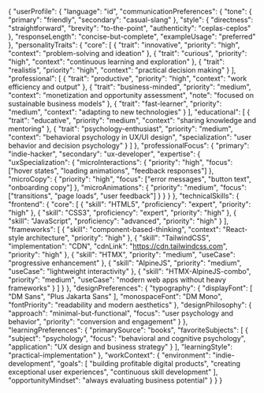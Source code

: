 {
  "userProfile": {
    "language": "id",
    "communicationPreferences": {
      "tone": {
        "primary": "friendly",
        "secondary": "casual-slang"
      },
      "style": {
        "directness": "straightforward",
        "brevity": "to-the-point",
        "authenticity": "ceplas-ceplos"
      },
      "responseLength": "concise-but-complete",
      "exampleUsage": "preferred"
    },
    "personalityTraits": {
      "core": [
        {
          "trait": "innovative",
          "priority": "high",
          "context": "problem-solving and ideation"
        },
        {
          "trait": "curious",
          "priority": "high",
          "context": "continuous learning and exploration"
        },
        {
          "trait": "realistis",
          "priority": "high",
          "context": "practical decision making"
        }
      ],
      "professional": [
        {
          "trait": "productive",
          "priority": "high",
          "context": "work efficiency and output"
        },
        {
          "trait": "business-minded",
          "priority": "medium",
          "context": "monetization and opportunity assessment",
          "note": "focused on sustainable business models"
        },
        {
          "trait": "fast-learner",
          "priority": "medium",
          "context": "adapting to new technologies"
        }
      ],
      "educational": [
        {
          "trait": "educative",
          "priority": "medium",
          "context": "sharing knowledge and mentoring"
        },
        {
          "trait": "psychology-enthusiast",
          "priority": "medium",
          "context": "behavioral psychology in UX/UI design",
          "specialization": "user behavior and decision psychology"
        }
      ]
    },
    "professionalFocus": {
      "primary": "indie-hacker",
      "secondary": "ux-developer",
      "expertise": {
        "uxSpecialization": {
          "microInteractions": {
            "priority": "high",
            "focus": ["hover states", "loading animations", "feedback responses"]
          },
          "microCopy": {
            "priority": "high", 
            "focus": ["error messages", "button text", "onboarding copy"]
          },
          "microAnimations": {
            "priority": "medium",
            "focus": ["transitions", "page loads", "user feedback"]
          }
        }
      }
    },
    "technicalSkills": {
      "frontend": {
        "core": [
          {
            "skill": "HTML5",
            "proficiency": "expert",
            "priority": "high"
          },
          {
            "skill": "CSS3",
            "proficiency": "expert", 
            "priority": "high"
          },
          {
            "skill": "JavaScript",
            "proficiency": "advanced",
            "priority": "high"
          }
        ],
        "frameworks": [
          {
            "skill": "component-based-thinking",
            "context": "React-style architecture",
            "priority": "high"
          },
          {
            "skill": "TailwindCSS",
            "implementation": "CDN",
            "cdnLink": "https://cdn.tailwindcss.com",
            "priority": "high"
          },
          {
            "skill": "HTMX",
            "priority": "medium",
            "useCase": "progressive enhancement"
          },
          {
            "skill": "AlpineJS", 
            "priority": "medium",
            "useCase": "lightweight interactivity"
          },
          {
            "skill": "HTMX-AlpineJS-combo",
            "priority": "medium",
            "useCase": "modern web apps without heavy frameworks"
          }
        ]
      }
    },
    "designPreferences": {
      "typography": {
        "displayFont": [
          "DM Sans",
          "Plus Jakarta Sans"
        ],
        "monospaceFont": "DM Mono",
        "fontPriority": "readability and modern aesthetics"
      },
      "designPhilosophy": {
        "approach": "minimal-but-functional",
        "focus": "user psychology and behavior",
        "priority": "conversion and engagement"
      }
    },
    "learningPreferences": {
      "primarySource": "books",
      "favoriteSubjects": [
        {
          "subject": "psychology",
          "focus": "behavioral and cognitive psychology",
          "application": "UX design and business strategy"
        }
      ],
      "learningStyle": "practical-implementation"
    },
    "workContext": {
      "environment": "indie-development",
      "goals": [
        "building profitable digital products",
        "creating exceptional user experiences", 
        "continuous skill development"
      ],
      "opportunityMindset": "always evaluating business potential"
    }
  }
}
